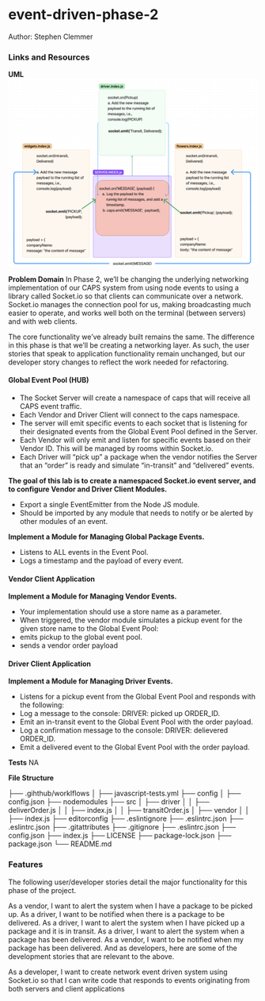 # event-driven-phase-2

Author: Stephen Clemmer

### Links and Resources

**UML**
![Lab 12 UML](./assets/Lab%2012%20UML.png)

**Problem Domain**
In Phase 2, we’ll be changing the underlying networking implementation of our CAPS system from using node events to using a library called Socket.io so that clients can communicate over a network. Socket.io manages the connection pool for us, making broadcasting much easier to operate, and works well both on the terminal (between servers) and with web clients.

The core functionality we’ve already built remains the same. The difference in this phase is that we’ll be creating a networking layer. As such, the user stories that speak to application functionality remain unchanged, but our developer story changes to reflect the work needed for refactoring.

#### Global Event Pool (HUB)

- The Socket Server will create a namespace of caps that will receive all CAPS event traffic.
- Each Vendor and Driver Client will connect to the caps namespace.
- The server will emit specific events to each socket that is listening for their designated events from the Global Event Pool defined in the Server.
- Each Vendor will only emit and listen for specific events based on their Vendor ID. This will be managed by rooms within Socket.io.
- Each Driver will “pick up” a package when the vendor notifies the Server that an “order” is ready and simulate “in-transit” and “delivered” events.

**The goal of this lab is to create a namespaced Socket.io event server, and to configure Vendor and Driver Client Modules.**

- Export a single EventEmitter from the Node JS module.
- Should be imported by any module that needs to notify or be alerted by other modules of an event.

**Implement a Module for Managing Global Package Events.**

- Listens to ALL events in the Event Pool.
- Logs a timestamp and the payload of every event.

#### Vendor Client Application

**Implement a Module for Managing Vendor Events.**

- Your implementation should use a store name as a parameter.
- When triggered, the vendor module simulates a pickup event for the given store name to the Global Event Pool:
- emits pickup to the global event pool.
- sends a vendor order payload

#### Driver Client Application

**Implement a Module for Managing Driver Events.**

- Listens for a pickup event from the Global Event Pool and responds with the following:
- Log a message to the console: DRIVER: picked up ORDER_ID.
- Emit an in-transit event to the Global Event Pool with the order payload.
- Log a confirmation message to the console: DRIVER: delievered ORDER_ID.
- Emit a delivered event to the Global Event Pool with the order payload.

**Tests**
NA

**File Structure**

├── .gihthub/worklflows
│   ├── javascript-tests.yml
├── config
│   ├── config.json
├── nodemodules
├── src
│   ├── driver
│   │   ├── deliverOrder.js
│   │   ├── index.js
│   │   ├── transitOrder.js
│   ├── vendor
│   │   ├── index.js
├── editorconfig
├── .eslintignore
├── .eslintrc.json
├── .eslintrc.json
├── .gitattributes
├── .gitignore
├── .eslintrc.json
├── config.json
├── index.js
├── LICENSE
├── package-lock.json
├── package.json
└── README.md

### Features

The following user/developer stories detail the major functionality for this phase of the project.

As a vendor, I want to alert the system when I have a package to be picked up.
As a driver, I want to be notified when there is a package to be delivered.
As a driver, I want to alert the system when I have picked up a package and it is in transit.
As a driver, I want to alert the system when a package has been delivered.
As a vendor, I want to be notified when my package has been delivered.
And as developers, here are some of the development stories that are relevant to the above.

As a developer, I want to create network event driven system using Socket.io so that I can write code that responds to events originating from both servers and client applications
